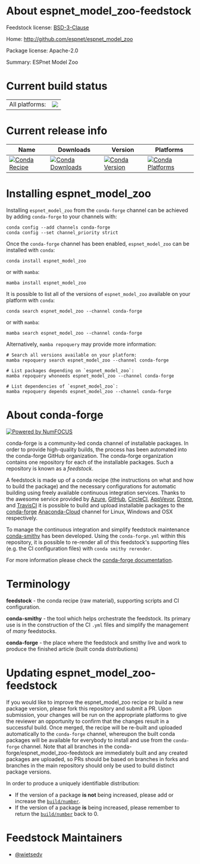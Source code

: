 About espnet_model_zoo-feedstock
================================

Feedstock license: [BSD-3-Clause](https://github.com/conda-forge/espnet_model_zoo-feedstock/blob/main/LICENSE.txt)

Home: http://github.com/espnet/espnet_model_zoo

Package license: Apache-2.0

Summary: ESPnet Model Zoo

Current build status
====================


<table><tr><td>All platforms:</td>
    <td>
      <a href="https://dev.azure.com/conda-forge/feedstock-builds/_build/latest?definitionId=19010&branchName=main">
        <img src="https://dev.azure.com/conda-forge/feedstock-builds/_apis/build/status/espnet_model_zoo-feedstock?branchName=main">
      </a>
    </td>
  </tr>
</table>

Current release info
====================

| Name | Downloads | Version | Platforms |
| --- | --- | --- | --- |
| [![Conda Recipe](https://img.shields.io/badge/recipe-espnet_model_zoo-green.svg)](https://anaconda.org/conda-forge/espnet_model_zoo) | [![Conda Downloads](https://img.shields.io/conda/dn/conda-forge/espnet_model_zoo.svg)](https://anaconda.org/conda-forge/espnet_model_zoo) | [![Conda Version](https://img.shields.io/conda/vn/conda-forge/espnet_model_zoo.svg)](https://anaconda.org/conda-forge/espnet_model_zoo) | [![Conda Platforms](https://img.shields.io/conda/pn/conda-forge/espnet_model_zoo.svg)](https://anaconda.org/conda-forge/espnet_model_zoo) |

Installing espnet_model_zoo
===========================

Installing `espnet_model_zoo` from the `conda-forge` channel can be achieved by adding `conda-forge` to your channels with:

```
conda config --add channels conda-forge
conda config --set channel_priority strict
```

Once the `conda-forge` channel has been enabled, `espnet_model_zoo` can be installed with `conda`:

```
conda install espnet_model_zoo
```

or with `mamba`:

```
mamba install espnet_model_zoo
```

It is possible to list all of the versions of `espnet_model_zoo` available on your platform with `conda`:

```
conda search espnet_model_zoo --channel conda-forge
```

or with `mamba`:

```
mamba search espnet_model_zoo --channel conda-forge
```

Alternatively, `mamba repoquery` may provide more information:

```
# Search all versions available on your platform:
mamba repoquery search espnet_model_zoo --channel conda-forge

# List packages depending on `espnet_model_zoo`:
mamba repoquery whoneeds espnet_model_zoo --channel conda-forge

# List dependencies of `espnet_model_zoo`:
mamba repoquery depends espnet_model_zoo --channel conda-forge
```


About conda-forge
=================

[![Powered by
NumFOCUS](https://img.shields.io/badge/powered%20by-NumFOCUS-orange.svg?style=flat&colorA=E1523D&colorB=007D8A)](https://numfocus.org)

conda-forge is a community-led conda channel of installable packages.
In order to provide high-quality builds, the process has been automated into the
conda-forge GitHub organization. The conda-forge organization contains one repository
for each of the installable packages. Such a repository is known as a *feedstock*.

A feedstock is made up of a conda recipe (the instructions on what and how to build
the package) and the necessary configurations for automatic building using freely
available continuous integration services. Thanks to the awesome service provided by
[Azure](https://azure.microsoft.com/en-us/services/devops/), [GitHub](https://github.com/),
[CircleCI](https://circleci.com/), [AppVeyor](https://www.appveyor.com/),
[Drone](https://cloud.drone.io/welcome), and [TravisCI](https://travis-ci.com/)
it is possible to build and upload installable packages to the
[conda-forge](https://anaconda.org/conda-forge) [Anaconda-Cloud](https://anaconda.org/)
channel for Linux, Windows and OSX respectively.

To manage the continuous integration and simplify feedstock maintenance
[conda-smithy](https://github.com/conda-forge/conda-smithy) has been developed.
Using the ``conda-forge.yml`` within this repository, it is possible to re-render all of
this feedstock's supporting files (e.g. the CI configuration files) with ``conda smithy rerender``.

For more information please check the [conda-forge documentation](https://conda-forge.org/docs/).

Terminology
===========

**feedstock** - the conda recipe (raw material), supporting scripts and CI configuration.

**conda-smithy** - the tool which helps orchestrate the feedstock.
                   Its primary use is in the construction of the CI ``.yml`` files
                   and simplify the management of *many* feedstocks.

**conda-forge** - the place where the feedstock and smithy live and work to
                  produce the finished article (built conda distributions)


Updating espnet_model_zoo-feedstock
===================================

If you would like to improve the espnet_model_zoo recipe or build a new
package version, please fork this repository and submit a PR. Upon submission,
your changes will be run on the appropriate platforms to give the reviewer an
opportunity to confirm that the changes result in a successful build. Once
merged, the recipe will be re-built and uploaded automatically to the
`conda-forge` channel, whereupon the built conda packages will be available for
everybody to install and use from the `conda-forge` channel.
Note that all branches in the conda-forge/espnet_model_zoo-feedstock are
immediately built and any created packages are uploaded, so PRs should be based
on branches in forks and branches in the main repository should only be used to
build distinct package versions.

In order to produce a uniquely identifiable distribution:
 * If the version of a package **is not** being increased, please add or increase
   the [``build/number``](https://docs.conda.io/projects/conda-build/en/latest/resources/define-metadata.html#build-number-and-string).
 * If the version of a package **is** being increased, please remember to return
   the [``build/number``](https://docs.conda.io/projects/conda-build/en/latest/resources/define-metadata.html#build-number-and-string)
   back to 0.

Feedstock Maintainers
=====================

* [@wietsedv](https://github.com/wietsedv/)

